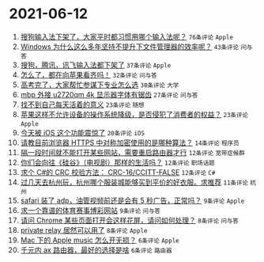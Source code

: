 # 2021-06-12

1. [搜狗输入法下架了，大家平时都习惯用哪个输入法呢？](https://www.v2ex.com/t/783039) `76条评论` `Apple`
1. [Windows 为什么这么多年坚持不提升下文件管理器的效率呢？](https://www.v2ex.com/t/783038) `43条评论` `问与答`
1. [搜狗，腾讯，讯飞输入法都下架了](https://www.v2ex.com/t/783055) `37条评论` `Apple`
1. [怎么了，都在向苹果看齐吗！](https://www.v2ex.com/t/783051) `32条评论` `问与答`
1. [高考完了，大家帮忙参谋下专业怎么选](https://www.v2ex.com/t/783083) `30条评论` `大学`
1. [mbp 外接 u2720qm 4k 显示器字体有锯齿](https://www.v2ex.com/t/783056) `27条评论` `问与答`
1. [找不到自己每天活着的意义](https://www.v2ex.com/t/783089) `23条评论` `随想`
1. [苹果这样不允许设备的操作系统降级，是否侵犯了消费者的权益？](https://www.v2ex.com/t/783073) `23条评论` `Apple`
1. [今天被 iOS 这个功能震惊了](https://www.v2ex.com/t/783078) `20条评论` `iOS`
1. [请教目前浏览器 HTTPS 中对称加密使用的是哪种算法？](https://www.v2ex.com/t/783059) `14条评论` `程序员`
1. [隔一段时间就不能打开某些网站，需要重启路由器才行](https://www.v2ex.com/t/783095) `12条评论` `宽带症候群`
1. [你们会向往《硅谷》（电视剧）那样的生活吗？](https://www.v2ex.com/t/783057) `12条评论` `职场话题`
1. [求个 C#的 CRC 校验方法： CRC-16/CCITT-FALSE](https://www.v2ex.com/t/783047) `12条评论` `C#`
1. [过几天去杭州玩，杭州哪个服装城能够买到平价的好衣服。求推荐](https://www.v2ex.com/t/783082) `11条评论` `杭州`
1. [safari 装了 adp，油管视频前还是会有 5 秒广告，正常吗？](https://www.v2ex.com/t/783071) `9条评论` `Apple`
1. [求一个靠谱的体育赛事博彩网站](https://www.v2ex.com/t/783044) `9条评论` `问与答`
1. [请问 Chrome 某些页面打开会这样花屏，请问如何处理？](https://www.v2ex.com/t/783046) `8条评论` `问与答`
1. [private relay 居然可以用了](https://www.v2ex.com/t/783036) `8条评论` `Apple`
1. [Mac 下的 Apple music 怎么开无损？](https://www.v2ex.com/t/783087) `6条评论` `Apple`
1. [千元内 ax 路由器，最好的选择是啥](https://www.v2ex.com/t/783067) `6条评论` `路由器`
